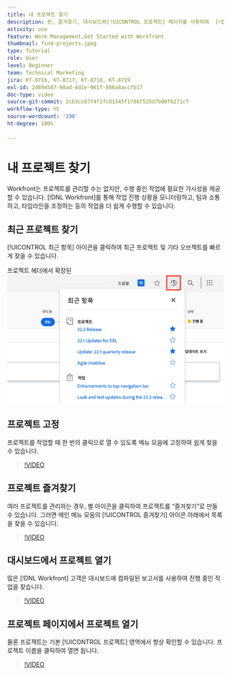 ```yaml
---
title: 내 프로젝트 찾기
description: 핀, 즐겨찾기, 대시보드와[!UICONTROL 프로젝트] 페이지를 사용하여  [!DNL  Workfront] 에서 내 프로젝트를 찾는 방법에 대해 알아봅니다.
activity: use
feature: Work Management,Get Started with Workfront
thumbnail: find-projects.jpeg
type: Tutorial
role: User
level: Beginner
team: Technical Marketing
jira: KT-8716, KT-8717, KT-8718, KT-8719
exl-id: 2d894587-60ad-4d1e-961f-886a8accfb17
doc-type: video
source-git-commit: 2cb3cc67f4f1fcd1345f178bf525d7b00f6271cf
workflow-type: ht
source-wordcount: '198'
ht-degree: 100%

---
```


# 내 프로젝트 찾기

Workfront는 프로젝트를 관리할 수는 없지만, 수행 중인 작업에 필요한 가시성을 제공할 수 있습니다. [!DNL Workfront]를 통해 작업 진행 상황을 모니터링하고, 팀과 소통하고, 타임라인을 조정하는 등의 작업을 더 쉽게 수행할 수 있습니다.

<!---
In this section, you will learn how to:

Find your projects in [!DNL Workfront]
Make your project visible to stakeholders
Find project communications
Use [!DNL Workfront] features when reviewing the task list to monitor project progress
--->

## 최근 프로젝트 찾기

[!UICONTROL 최근 항목] 아이콘을 클릭하여 최근 프로젝트 및 기타 오브젝트를 빠르게 찾을 수 있습니다.

프로젝트 헤더에서 확장된 ![[!UICONTROL 상태] 필드](assets/recents.png)

## 프로젝트 고정

프로젝트를 작업할 때 한 번의 클릭으로 열 수 있도록 메뉴 모음에 고정하여 쉽게 찾을 수 있습니다.

>[!VIDEO](https://video.tv.adobe.com/v/335038/?quality=12&learn=on)

## 프로젝트 즐겨찾기

여러 프로젝트를 관리하는 경우, 별 아이콘을 클릭하여 프로젝트를 “즐겨찾기”로 만들 수 있습니다. 그러면 메인 메뉴 모음의 [!UICONTROL 즐겨찾기] 아이콘 아래에서 목록을 찾을 수 있습니다.

>[!VIDEO](https://video.tv.adobe.com/v/335039/?quality=12&learn=on)


## 대시보드에서 프로젝트 열기

많은 [!DNL Workfront] 고객은 대시보드에 컴파일된 보고서를 사용하여 진행 중인 작업을 찾습니다.

>[!VIDEO](https://video.tv.adobe.com/v/335041/?quality=12&learn=on)


## 프로젝트 페이지에서 프로젝트 열기

물론 프로젝트는 기본 [!UICONTROL 프로젝트] 영역에서 항상 확인할 수 있습니다. 프로젝트 이름을 클릭하여 열면 됩니다.

>[!VIDEO](https://video.tv.adobe.com/v/335040/?quality=12&learn=on)
